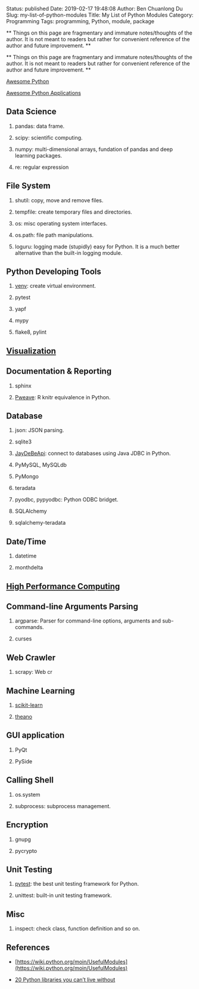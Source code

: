 Status: published
Date: 2019-02-17 19:48:08
Author: Ben Chuanlong Du
Slug: my-list-of-python-modules
Title: My List of Python Modules
Category: Programming
Tags: programming, Python, module, package

**
Things on this page are fragmentary and immature notes/thoughts of the author.
It is not meant to readers but rather for convenient reference of the author and future improvement.
**


**
Things on this page are
fragmentary and immature notes/thoughts of the author.
It is not meant to readers
but rather for convenient reference of the author and future improvement.
**

[Awesome Python](https://github.com/vinta/awesome-python)

[Awesome Python Applications](https://github.com/mahmoud/awesome-python-applications)

## Data Science

1. pandas: data frame.

2. scipy: scientific computing.

3. numpy: multi-dimensional arrays, fundation of pandas and deep learning packages.

4. re: regular expression

## File System

1. shutil: copy, move and remove files.

2. tempfile: create temporary files and directories.

3. os: misc operating system interfaces.

4. os.path: file path manipulations.

5. loguru: logging made (stupidly) easy for Python. It is a much better alternative than the built-in logging module.

## Python Developing Tools

1. [venv](https://docs.python.org/3/library/venv.html): create virtual environment.

2. pytest

3. yapf

4. mypy

5. flake8, pylint

## [Visualization](http://www.legendu.net/misc/blog/python-modules-for-visualization/)

## Documentation & Reporting

1. sphinx

2. [Pweave](https://github.com/mpastell/Pweave): R knitr equivalence in Python.

## Database

1. json: JSON parsing.

2. sqlite3

3. [JayDeBeApi](https://github.com/baztian/jaydebeapi): connect to databases using Java JDBC in Python.

4. PyMySQL, MySQLdb

5. PyMongo

6. teradata

7. pyodbc, pypyodbc: Python ODBC bridget.

8. SQLAlchemy

9. sqlalchemy-teradata

## Date/Time

1. datetime

2. monthdelta

## [High Performance Computing](http://www.legendu.net/misc/blog/high-performance-computing-in-python/)

## Command-line Arguments Parsing

1. argparse: Parser for command-line options, arguments and sub-commands.

2. curses

## Web Crawler

1. scrapy: Web cr

## Machine Learning

1. [scikit-learn](http://scikit-learn.org/stable/)

2. [theano](https://github.com/Theano/Theano)

## GUI application

1. PyQt

2. PySide

## Calling Shell

1. os.system

2. subprocess: subprocess management. 

## Encryption

1. gnupg

2. pycrypto

## Unit Testing

1. [pytest](https://github.com/pytest-dev/pytest): the best unit testing framework for Python.

2. unittest: built-in unit testing framework.

## Misc

1. inspect: check class, function definition and so on.

## References

- [https://wiki.python.org/moin/UsefulModules](https://wiki.python.org/moin/UsefulModules)

- [20 Python libraries you can’t live without](https://freepythontips.wordpress.com/2013/07/30/20-python-libraries-you-cant-live-without/)

